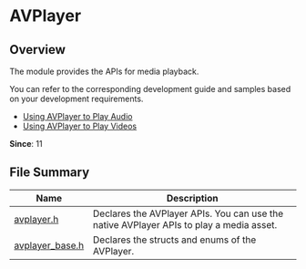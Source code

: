 # AVPlayer
<!--Kit: Media Kit-->
<!--Subsystem: Multimedia-->
<!--Owner: @xushubo; @chennotfound-->
<!--Designer: @dongyu_dy-->
<!--Tester: @xchaosioda-->
<!--Adviser: @w_Machine_cc-->

## Overview

The module provides the APIs for media playback.

You can refer to the corresponding development guide and samples based on your development requirements.

- [Using AVPlayer to Play Audio](../../media/media/using-ndk-avplayer-for-playback.md)
- [Using AVPlayer to Play Videos](../../media/media/using-ndk-avplayer-for-video-playback.md)

**Since**: 11

## File Summary

| Name| Description|
| -- | -- |
| [avplayer.h](capi-avplayer-h.md) | Declares the AVPlayer APIs. You can use the native AVPlayer APIs to play a media asset.|
| [avplayer_base.h](capi-avplayer-base-h.md) | Declares the structs and enums of the AVPlayer.|
